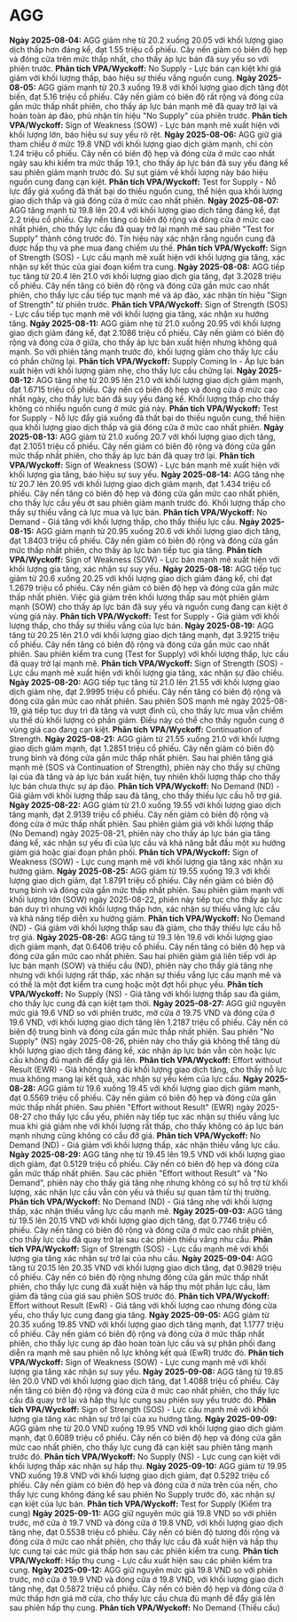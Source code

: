 # AGG

**Ngày 2025-08-04:** AGG giảm nhẹ từ 20.2 xuống 20.05 với khối lượng giao dịch thấp hơn đáng kể, đạt 1.55 triệu cổ phiếu. Cây nến giảm có biên độ hẹp và đóng cửa trên mức thấp nhất, cho thấy áp lực bán đã suy yếu so với phiên trước. **Phân tích VPA/Wyckoff:** No Supply - Lực bán cạn kiệt khi giá giảm với khối lượng thấp, báo hiệu sự thiếu vắng nguồn cung.
**Ngày 2025-08-05:** AGG giảm mạnh từ 20.3 xuống 19.8 với khối lượng giao dịch tăng đột biến, đạt 5.16 triệu cổ phiếu. Cây nến giảm có biên độ rất rộng và đóng cửa gần mức thấp nhất phiên, cho thấy áp lực bán mạnh mẽ đã quay trở lại và hoàn toàn áp đảo, phủ nhận tín hiệu "No Supply" của phiên trước. **Phân tích VPA/Wyckoff:** Sign of Weakness (SOW) - Lực bán mạnh mẽ xuất hiện với khối lượng lớn, báo hiệu sự suy yếu rõ rệt.
**Ngày 2025-08-06:** AGG giữ giá tham chiếu ở mức 19.8 VND với khối lượng giao dịch giảm mạnh, chỉ còn 1.24 triệu cổ phiếu. Cây nến có biên độ hẹp và đóng cửa ở mức cao nhất ngày sau khi kiểm tra mức thấp 19.1, cho thấy áp lực bán đã suy yếu đáng kể sau phiên giảm mạnh trước đó. Sự sụt giảm về khối lượng này báo hiệu nguồn cung đang cạn kiệt. **Phân tích VPA/Wyckoff:** Test for Supply - Nỗ lực đẩy giá xuống đã thất bại do thiếu nguồn cung, thể hiện qua khối lượng giao dịch thấp và giá đóng cửa ở mức cao nhất phiên.
**Ngày 2025-08-07:** AGG tăng mạnh từ 19.8 lên 20.4 với khối lượng giao dịch tăng đáng kể, đạt 2.2 triệu cổ phiếu. Cây nến tăng có biên độ rộng và đóng cửa ở mức cao nhất phiên, cho thấy lực cầu đã quay trở lại mạnh mẽ sau phiên "Test for Supply" thành công trước đó. Tín hiệu này xác nhận rằng nguồn cung đã được hấp thụ và phe mua đang chiếm ưu thế. **Phân tích VPA/Wyckoff:** Sign of Strength (SOS) - Lực cầu mạnh mẽ xuất hiện với khối lượng gia tăng, xác nhận sự kết thúc của giai đoạn kiểm tra cung.
**Ngày 2025-08-08:** AGG tiếp tục tăng từ 20.4 lên 21.0 với khối lượng giao dịch gia tăng, đạt 3.2028 triệu cổ phiếu. Cây nến tăng có biên độ rộng và đóng cửa gần mức cao nhất phiên, cho thấy lực cầu tiếp tục mạnh mẽ và áp đảo, xác nhận tín hiệu "Sign of Strength" từ phiên trước. **Phân tích VPA/Wyckoff:** Sign of Strength (SOS) - Lực cầu tiếp tục mạnh mẽ với khối lượng gia tăng, xác nhận xu hướng tăng.
**Ngày 2025-08-11:** AGG giảm nhẹ từ 21.0 xuống 20.95 với khối lượng giao dịch giảm đáng kể, đạt 2.1086 triệu cổ phiếu. Cây nến giảm có biên độ rộng và đóng cửa ở giữa, cho thấy áp lực bán xuất hiện nhưng không quá mạnh. So với phiên tăng mạnh trước đó, khối lượng giảm cho thấy lực cầu có phần chững lại. **Phân tích VPA/Wyckoff:** Supply Coming In - Áp lực bán xuất hiện với khối lượng giảm nhẹ, cho thấy lực cầu chững lại.
**Ngày 2025-08-12:** AGG tăng nhẹ từ 20.95 lên 21.0 với khối lượng giao dịch giảm mạnh, đạt 1.6715 triệu cổ phiếu. Cây nến có biên độ hẹp và đóng cửa ở mức cao nhất ngày, cho thấy lực bán đã suy yếu đáng kể. Khối lượng thấp cho thấy không có nhiều nguồn cung ở mức giá này. **Phân tích VPA/Wyckoff:** Test for Supply - Nỗ lực đẩy giá xuống đã thất bại do thiếu nguồn cung, thể hiện qua khối lượng giao dịch thấp và giá đóng cửa ở mức cao nhất phiên.
**Ngày 2025-08-13:** AGG giảm từ 21.0 xuống 20.7 với khối lượng giao dịch tăng, đạt 2.1051 triệu cổ phiếu. Cây nến giảm có biên độ rộng và đóng cửa gần mức thấp nhất phiên, cho thấy áp lực bán đã quay trở lại. **Phân tích VPA/Wyckoff:** Sign of Weakness (SOW) - Lực bán mạnh mẽ xuất hiện với khối lượng gia tăng, báo hiệu sự suy yếu.
**Ngày 2025-08-14:** AGG tăng nhẹ từ 20.7 lên 20.95 với khối lượng giao dịch giảm mạnh, đạt 1.434 triệu cổ phiếu. Cây nến tăng có biên độ hẹp và đóng cửa gần mức cao nhất phiên, cho thấy lực cầu yếu ớt sau phiên giảm mạnh trước đó. Khối lượng thấp cho thấy sự thiếu vắng cả lực mua và lực bán. **Phân tích VPA/Wyckoff:** No Demand - Giá tăng với khối lượng thấp, cho thấy thiếu lực cầu.
**Ngày 2025-08-15:** AGG giảm mạnh từ 20.95 xuống 20.6 với khối lượng giao dịch tăng, đạt 1.8403 triệu cổ phiếu. Cây nến giảm có biên độ rộng và đóng cửa gần mức thấp nhất phiên, cho thấy áp lực bán tiếp tục gia tăng. **Phân tích VPA/Wyckoff:** Sign of Weakness (SOW) - Lực bán mạnh mẽ xuất hiện với khối lượng gia tăng, xác nhận sự suy yếu.
**Ngày 2025-08-18:** AGG tiếp tục giảm từ 20.6 xuống 20.25 với khối lượng giao dịch giảm đáng kể, chỉ đạt 1.2679 triệu cổ phiếu. Cây nến giảm có biên độ hẹp và đóng cửa gần mức thấp nhất phiên. Việc giá giảm trên khối lượng thấp sau một phiên giảm mạnh (SOW) cho thấy áp lực bán đã suy yếu và nguồn cung đang cạn kiệt ở vùng giá này. **Phân tích VPA/Wyckoff:** Test for Supply - Giá giảm với khối lượng thấp, cho thấy sự thiếu vắng của lực bán.
**Ngày 2025-08-19:** AGG tăng từ 20.25 lên 21.0 với khối lượng giao dịch tăng mạnh, đạt 3.9215 triệu cổ phiếu. Cây nến tăng có biên độ rộng và đóng cửa gần mức cao nhất phiên. Sau phiên kiểm tra cung (Test for Supply) với khối lượng thấp, lực cầu đã quay trở lại mạnh mẽ. **Phân tích VPA/Wyckoff:** Sign of Strength (SOS) - Lực cầu mạnh mẽ xuất hiện với khối lượng gia tăng, xác nhận sự đảo chiều.
**Ngày 2025-08-20:** AGG tiếp tục tăng từ 21.0 lên 21.55 với khối lượng giao dịch giảm nhẹ, đạt 2.9995 triệu cổ phiếu. Cây nến tăng có biên độ rộng và đóng cửa gần mức cao nhất phiên. Sau phiên SOS mạnh mẽ ngày 2025-08-19, giá tiếp tục duy trì đà tăng và vượt đỉnh cũ, cho thấy lực mua vẫn chiếm ưu thế dù khối lượng có phần giảm. Điều này có thể cho thấy nguồn cung ở vùng giá cao đang cạn kiệt. **Phân tích VPA/Wyckoff:** Continuation of Strength.
**Ngày 2025-08-21:** AGG giảm từ 21.55 xuống 21.0 với khối lượng giao dịch giảm mạnh, đạt 1.2851 triệu cổ phiếu. Cây nến giảm có biên độ trung bình và đóng cửa gần mức thấp nhất phiên. Sau hai phiên tăng giá mạnh mẽ (SOS và Continuation of Strength), phiên này cho thấy sự chững lại của đà tăng và áp lực bán xuất hiện, tuy nhiên khối lượng thấp cho thấy lực bán chưa thực sự áp đảo. **Phân tích VPA/Wyckoff:** No Demand (ND) - Giá giảm với khối lượng thấp sau đà tăng, cho thấy thiếu lực cầu hỗ trợ giá.
**Ngày 2025-08-22:** AGG giảm từ 21.0 xuống 19.55 với khối lượng giao dịch tăng mạnh, đạt 2.9139 triệu cổ phiếu. Cây nến giảm có biên độ rộng và đóng cửa ở mức thấp nhất phiên. Sau phiên giảm giá với khối lượng thấp (No Demand) ngày 2025-08-21, phiên này cho thấy áp lực bán gia tăng đáng kể, xác nhận sự yếu đi của lực cầu và khả năng bắt đầu một xu hướng giảm giá hoặc giai đoạn phân phối. **Phân tích VPA/Wyckoff:** Sign of Weakness (SOW) - Lực cung mạnh mẽ với khối lượng gia tăng xác nhận xu hướng giảm.
**Ngày 2025-08-25:** AGG giảm từ 19.55 xuống 19.3 với khối lượng giao dịch giảm, đạt 1.8791 triệu cổ phiếu. Cây nến giảm có biên độ trung bình và đóng cửa gần mức thấp nhất phiên. Sau phiên giảm mạnh với khối lượng lớn (SOW) ngày 2025-08-22, phiên này tiếp tục cho thấy áp lực bán duy trì nhưng với khối lượng thấp hơn, xác nhận sự thiếu vắng lực cầu và khả năng tiếp diễn xu hướng giảm. **Phân tích VPA/Wyckoff:** No Demand (ND) - Giá giảm với khối lượng thấp sau đà giảm, cho thấy thiếu lực cầu hỗ trợ giá.
**Ngày 2025-08-26:** AGG tăng từ 19.3 lên 19.6 với khối lượng giao dịch giảm mạnh, đạt 0.6406 triệu cổ phiếu. Cây nến tăng có biên độ hẹp và đóng cửa gần mức cao nhất phiên. Sau hai phiên giảm giá liên tiếp với áp lực bán mạnh (SOW) và thiếu cầu (ND), phiên này cho thấy giá tăng nhẹ nhưng với khối lượng rất thấp, xác nhận sự thiếu vắng lực cầu mạnh mẽ và có thể là một đợt kiểm tra cung hoặc một đợt hồi phục yếu. **Phân tích VPA/Wyckoff:** No Supply (NS) - Giá tăng với khối lượng thấp sau đà giảm, cho thấy lực cung đã cạn kiệt tạm thời.
**Ngày 2025-08-27:** AGG giữ nguyên mức giá 19.6 VND so với phiên trước, mở cửa ở 19.75 VND và đóng cửa ở 19.6 VND, với khối lượng giao dịch tăng lên 1.2187 triệu cổ phiếu. Cây nến có biên độ trung bình và đóng cửa gần mức thấp nhất phiên. Sau phiên "No Supply" (NS) ngày 2025-08-26, phiên này cho thấy giá không thể tăng dù khối lượng giao dịch tăng đáng kể, xác nhận áp lực bán vẫn còn hoặc lực cầu không đủ mạnh để đẩy giá lên. **Phân tích VPA/Wyckoff:** Effort without Result (EWR) - Giá không tăng dù khối lượng giao dịch tăng, cho thấy nỗ lực mua không mang lại kết quả, xác nhận sự yếu kém của lực cầu.
**Ngày 2025-08-28:** AGG giảm từ 19.6 xuống 19.45 với khối lượng giao dịch giảm mạnh, đạt 0.5569 triệu cổ phiếu. Cây nến giảm có biên độ hẹp và đóng cửa gần mức thấp nhất phiên. Sau phiên "Effort without Result" (EWR) ngày 2025-08-27 cho thấy lực cầu yếu, phiên này tiếp tục xác nhận sự thiếu vắng lực mua khi giá giảm nhẹ với khối lượng rất thấp, cho thấy không có áp lực bán mạnh nhưng cũng không có cầu đỡ giá. **Phân tích VPA/Wyckoff:** No Demand (ND) - Giá giảm với khối lượng thấp, xác nhận thiếu vắng lực cầu.
**Ngày 2025-08-29:** AGG tăng nhẹ từ 19.45 lên 19.5 VND với khối lượng giao dịch giảm, đạt 0.5129 triệu cổ phiếu. Cây nến có biên độ hẹp và đóng cửa gần mức thấp nhất phiên. Sau các phiên "Effort without Result" và "No Demand", phiên này cho thấy giá tăng nhẹ nhưng không có sự hỗ trợ từ khối lượng, xác nhận lực cầu vẫn còn yếu và thiếu sự quan tâm từ thị trường. **Phân tích VPA/Wyckoff:** No Demand (ND) - Giá tăng nhẹ với khối lượng thấp, xác nhận thiếu vắng lực cầu mạnh mẽ.
**Ngày 2025-09-03:** AGG tăng từ 19.5 lên 20.15 VND với khối lượng giao dịch tăng, đạt 0.7746 triệu cổ phiếu. Cây nến tăng có biên độ rộng và đóng cửa ở mức cao nhất phiên, cho thấy lực cầu đã quay trở lại sau các phiên thiếu vắng nhu cầu. **Phân tích VPA/Wyckoff:** Sign of Strength (SOS) - Lực cầu mạnh mẽ với khối lượng gia tăng xác nhận sự trở lại của nhu cầu.
**Ngày 2025-09-04:** AGG tăng từ 20.15 lên 20.35 VND với khối lượng giao dịch tăng, đạt 0.9829 triệu cổ phiếu. Cây nến có biên độ rộng nhưng đóng cửa gần mức thấp nhất phiên, cho thấy lực cung đã xuất hiện và hấp thụ một phần lực cầu, làm giảm đà tăng của giá sau phiên SOS trước đó. **Phân tích VPA/Wyckoff:** Effort without Result (EwR) - Giá tăng với khối lượng cao nhưng đóng cửa yếu, cho thấy lực cung đang gia tăng.
**Ngày 2025-09-05:** AGG giảm từ 20.35 xuống 19.85 VND với khối lượng giao dịch tăng mạnh, đạt 1.1777 triệu cổ phiếu. Cây nến giảm có biên độ rộng và đóng cửa ở mức thấp nhất phiên, cho thấy lực cung áp đảo hoàn toàn lực cầu và sự phân phối đang diễn ra mạnh mẽ sau phiên nỗ lực không kết quả (EwR) trước đó. **Phân tích VPA/Wyckoff:** Sign of Weakness (SOW) - Lực cung mạnh mẽ với khối lượng gia tăng xác nhận sự suy yếu.
**Ngày 2025-09-08:** AGG tăng từ 19.85 lên 20.0 VND với khối lượng giao dịch tăng, đạt 1.4088 triệu cổ phiếu. Cây nến tăng có biên độ rộng và đóng cửa ở mức cao nhất phiên, cho thấy lực cầu đã quay trở lại và hấp thụ lực cung sau phiên suy yếu trước đó. **Phân tích VPA/Wyckoff:** Sign of Strength (SOS) - Lực cầu mạnh mẽ với khối lượng gia tăng xác nhận sự trở lại của xu hướng tăng.
**Ngày 2025-09-09:** AGG giảm nhẹ từ 20.0 VND xuống 19.95 VND với khối lượng giao dịch giảm mạnh, đạt 0.6089 triệu cổ phiếu. Cây nến có biên độ hẹp và đóng cửa gần mức cao nhất phiên, cho thấy lực cung đã cạn kiệt sau phiên tăng mạnh trước đó. **Phân tích VPA/Wyckoff:** No Supply (NS) - Lực cung cạn kiệt với khối lượng thấp xác nhận sự hấp thụ.
**Ngày 2025-09-10:** AGG giảm từ 19.95 VND xuống 19.8 VND với khối lượng giao dịch giảm, đạt 0.5292 triệu cổ phiếu. Cây nến giảm có biên độ hẹp và đóng cửa ở nửa trên của nến, cho thấy lực cung không đáng kể sau phiên No Supply trước đó, xác nhận sự cạn kiệt của lực bán. **Phân tích VPA/Wyckoff:** Test for Supply (Kiểm tra cung)
**Ngày 2025-09-11:** AGG giữ nguyên mức giá 19.8 VND so với phiên trước, mở cửa ở 19.7 VND và đóng cửa ở 19.8 VND, với khối lượng giao dịch tăng nhẹ, đạt 0.5538 triệu cổ phiếu. Cây nến có biên độ tương đối rộng và đóng cửa ở mức cao nhất phiên, cho thấy lực cầu đã xuất hiện và hấp thụ lực cung tại các mức giá thấp hơn sau các phiên kiểm tra cung. **Phân tích VPA/Wyckoff:** Hấp thụ cung - Lực cầu xuất hiện sau các phiên kiểm tra cung.
**Ngày 2025-09-12:** AGG giữ nguyên mức giá 19.8 VND so với phiên trước, mở cửa ở 19.9 VND và đóng cửa ở 19.8 VND, với khối lượng giao dịch tăng nhẹ, đạt 0.5872 triệu cổ phiếu. Cây nến có biên độ hẹp và đóng cửa ở mức thấp hơn giá mở cửa, cho thấy lực cầu chưa đủ mạnh để đẩy giá lên sau phiên hấp thụ cung. **Phân tích VPA/Wyckoff:** No Demand (Thiếu cầu)
